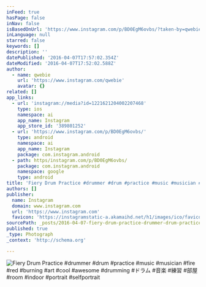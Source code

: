 ```yaml
---
inFeed: true
hasPage: false
inNav: false
isBasedOnUrl: 'https://www.instagram.com/p/BD0EgM6ovbs/?taken-by=qwebie'
inLanguage: null
starred: false
keywords: []
description: ''
datePublished: '2016-04-07T17:57:02.354Z'
dateModified: '2016-04-07T17:52:02.588Z'
author:
  - name: qwebie
    url: 'https://www.instagram.com/qwebie'
    avatar: {}
related: []
app_links:
  - url: 'instagram://media?id=1221621204002207468'
    type: ios
    namespace: ai
    app_name: Instagram
    app_store_id: '389801252'
  - url: 'https://www.instagram.com/p/BD0EgM6ovbs/'
    type: android
    namespace: ai
    app_name: Instagram
    package: com.instagram.android
  - path: https/instagram.com/p/BD0EgM6ovbs/
    package: com.instagram.android
    namespace: google
    type: android
title: 'Fiery Drum Practice #drummer #drum #practice #music #musician #fire #red #burning #art #cool #awesome #drumming #ドラム #音楽 #練習 #部屋 #room #indoor #portrait #selfportrait'
authors: []
publisher:
  name: Instagram
  domain: www.instagram.com
  url: 'https://www.instagram.com'
  favicon: 'https://instagramstatic-a.akamaihd.net/h1/images/ico/favicon.ico/7cdab0872b15.ico'
sourcePath: _posts/2016-04-07-fiery-drum-practice-drummer-drum-practice-music-musicia.md
published: true
_type: Photograph
_context: 'http://schema.org'

---
```

![Fiery Drum Practice #drummer #drum #practice #music #musician #fire #red #burning #art #cool #awesome #drumming #ドラム #音楽 #練習 #部屋 #room #indoor #portrait #selfportrait](https://s3-us-west-2.amazonaws.com/the-grid-img/p/bb121f9fde7349511d10d4e7a8ed33fd179f740f.jpg)